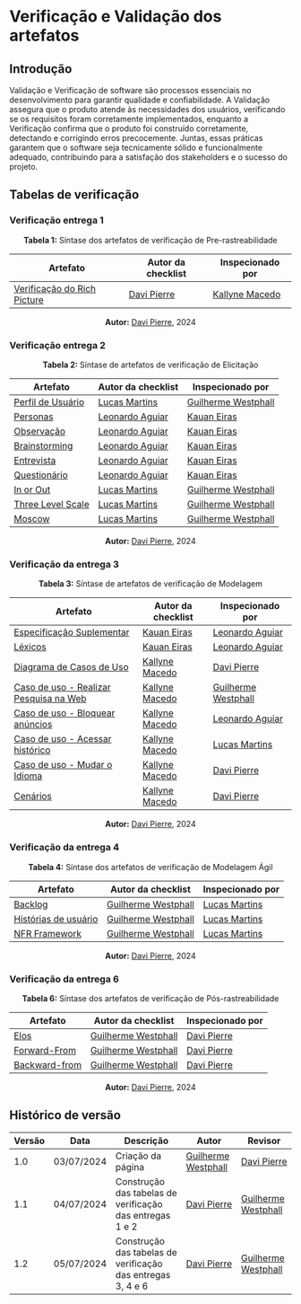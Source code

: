 # Verificação e Validação dos artefatos

## Introdução

Validação e Verificação de software são processos essenciais no desenvolvimento para garantir qualidade e confiabilidade. A Validação assegura que o produto atende às necessidades dos usuários, verificando se os requisitos foram corretamente implementados, enquanto a Verificação confirma que o produto foi construído corretamente, detectando e corrigindo erros precocemente. Juntas, essas práticas garantem que o software seja tecnicamente sólido e funcionalmente adequado, contribuindo para a satisfação dos stakeholders e o sucesso do projeto.

## Tabelas de verificação

### Verificação entrega 1

<center>

**Tabela 1:** Síntase dos artefatos de verificação de Pre-rastreabilidade

| Artefato                                                                                                                           | Autor da checklist                           | Inspecionado por                                |
| ---------------------------------------------------------------------------------------------------------------------------------- | -------------------------------------------- | ----------------------------------------------- |
| [Verificação do Rich Picture](https://requisitos-de-software.github.io/2024.1-Firefox/verificacao/grupo_6/entrega_1/#rich-picture) | [Davi Pierre](https://github.com/DaviPierre) | [Kallyne Macedo](https://github.com/kalipassos) |

**Autor:**  [Davi Pierre](https://github.com/DaviPierre), 2024

</center>

### Verificação entrega 2

<center>

**Tabela 2:** Síntase de artefatos de verificação de Elicitação

| Artefato                                                                                                                      | Autor da checklist                                | Inspecionado por                                |
| ----------------------------------------------------------------------------------------------------------------------------- | ------------------------------------------------- | ----------------------------------------------- |
| [Perfil de Usuário](https://requisitos-de-software.github.io/2024.1-Firefox/verificacao/grupo_6/entrega_2/#perfil-de-usuario) | [Lucas Martins](https://github.com/martinsglucas) | [Guilherme Westphall](https://github.com/west7) |
| [Personas](https://requisitos-de-software.github.io/2024.1-Firefox/verificacao/grupo_6/entrega_2/#personas)                   | [Leonardo Aguiar](https://github.com/Leonardo0o0) | [Kauan Eiras](https://github.com/kauaneiras)    |
| [Observação](https://requisitos-de-software.github.io/2024.1-Firefox/verificacao/grupo_6/entrega_2/#observacao)               | [Leonardo Aguiar](https://github.com/Leonardo0o0) | [Kauan Eiras](https://github.com/kauaneiras)    |
| [Brainstorming](https://requisitos-de-software.github.io/2024.1-Firefox/verificacao/grupo_6/entrega_2/#brainstorming)         | [Leonardo Aguiar](https://github.com/Leonardo0o0) | [Kauan Eiras](https://github.com/kauaneiras)    |
| [Entrevista](https://requisitos-de-software.github.io/2024.1-Firefox/verificacao/grupo_6/entrega_2/#entrevista)               | [Leonardo Aguiar](https://github.com/Leonardo0o0) | [Kauan Eiras](https://github.com/kauaneiras)    |
| [Questionário](https://requisitos-de-software.github.io/2024.1-Firefox/verificacao/grupo_6/entrega_2/#questionario)           | [Leonardo Aguiar](https://github.com/Leonardo0o0) | [Kauan Eiras](https://github.com/kauaneiras)    |
| [In or Out](https://requisitos-de-software.github.io/2024.1-Firefox/verificacao/grupo_6/entrega_2/#in-or-out)                 | [Lucas Martins](https://github.com/martinsglucas) | [Guilherme Westphall](https://github.com/west7) |
| [Three Level Scale](https://requisitos-de-software.github.io/2024.1-Firefox/verificacao/grupo_6/entrega_2/#three-level-scale) | [Lucas Martins](https://github.com/martinsglucas) | [Guilherme Westphall](https://github.com/west7) |
| [Moscow](https://requisitos-de-software.github.io/2024.1-Firefox/verificacao/grupo_6/entrega_2/#moscow)                       | [Lucas Martins](https://github.com/martinsglucas) | [Guilherme Westphall](https://github.com/west7) |

**Autor:**  [Davi Pierre](https://github.com/DaviPierre), 2024

</center>

### Verificação da entrega 3

<center>

**Tabela 3:** Síntase de artefatos de verificação de Modelagem

| Artefato                                                                                                                                                              | Autor da checklist                              | Inspecionado por                                  |
| --------------------------------------------------------------------------------------------------------------------------------------------------------------------- | ----------------------------------------------- | ------------------------------------------------- |
| [Especificação Suplementar](https://requisitos-de-software.github.io/2024.1-Firefox/verificacao/grupo_6/entrega_3/#especificacao-suplementar)                         | [Kauan Eiras](https://github.com/kauaneiras)    | [Leonardo Aguiar](https://github.com/Leonardo0o0) |
| [Léxicos](https://requisitos-de-software.github.io/2024.1-Firefox/verificacao/grupo_6/entrega_3/#lexicos)                                                             | [Kauan Eiras](https://github.com/kauaneiras)    | [Leonardo Aguiar](https://github.com/Leonardo0o0) |
| [Diagrama de Casos de Uso](https://requisitos-de-software.github.io/2024.1-Firefox/verificacao/grupo_6/entrega_3/#diagrama-de-casos-de-uso)                           | [Kallyne Macedo](https://github.com/kalipassos) | [Davi Pierre](https://github.com/DaviPierre)      |
| [Caso de uso - Realizar Pesquisa na Web](https://requisitos-de-software.github.io/2024.1-Firefox/verificacao/grupo_6/entrega_3/#caso-de-uso-realizar-pesquisa-na-web) | [Kallyne Macedo](https://github.com/kalipassos) | [Guilherme Westphall](https://github.com/west7)   |
| [Caso de uso - Bloquear anúncios](https://requisitos-de-software.github.io/2024.1-Firefox/verificacao/grupo_6/entrega_3/#caso-de-uso-bloquear-anuncios)               | [Kallyne Macedo](https://github.com/kalipassos) | [Leonardo Aguiar](https://github.com/Leonardo0o0) |
| [Caso de uso - Acessar histórico](https://requisitos-de-software.github.io/2024.1-Firefox/verificacao/grupo_6/entrega_3/#caso-de-uso-acessar-historico)               | [Kallyne Macedo](https://github.com/kalipassos) | [Lucas Martins](https://github.com/martinsglucas) |
| [Caso de uso - Mudar o Idioma](https://requisitos-de-software.github.io/2024.1-Firefox/verificacao/grupo_6/entrega_3/#caso-de-uso-mudar-o-idioma)                     | [Kallyne Macedo](https://github.com/kalipassos) | [Davi Pierre](https://github.com/DaviPierre)      |
| [Cenários](https://requisitos-de-software.github.io/2024.1-Firefox/verificacao/grupo_6/entrega_3/#cenarios)                                                           | [Kallyne Macedo](https://github.com/kalipassos) | [Davi Pierre](https://github.com/DaviPierre)      |

**Autor:**  [Davi Pierre](https://github.com/DaviPierre), 2024

</center>

### Verificação da entrega 4

<center>

**Tabela 4:** Síntase dos artefatos de verificação de Modelagem Ágil

| Artefato                                                                                                                            | Autor da checklist                              | Inspecionado por                                  |
| ----------------------------------------------------------------------------------------------------------------------------------- | ----------------------------------------------- | ------------------------------------------------- |
| [Backlog](https://requisitos-de-software.github.io/2024.1-Firefox/verificacao/grupo_6/entrega_4/#backlog)                           | [Guilherme Westphall](https://github.com/west7) | [Lucas Martins](https://github.com/martinsglucas) |
| [Histórias de usuário](https://requisitos-de-software.github.io/2024.1-Firefox/verificacao/grupo_6/entrega_4/#historias-de-usuario) | [Guilherme Westphall](https://github.com/west7) | [Lucas Martins](https://github.com/martinsglucas) |
| [NFR Framework](https://requisitos-de-software.github.io/2024.1-Firefox/verificacao/grupo_6/entrega_4/#nfr-framework)               | [Guilherme Westphall](https://github.com/west7) | [Lucas Martins](https://github.com/martinsglucas) |

**Autor:**  [Davi Pierre](https://github.com/DaviPierre), 2024

</center>

### Verificação da entrega 6

<center>

**Tabela 6:** Síntase dos artefatos de verificação de Pós-rastreabilidade

| Artefato                                                                                                              | Autor da checklist                              | Inspecionado por                             |
| --------------------------------------------------------------------------------------------------------------------- | ----------------------------------------------- | -------------------------------------------- |
| [Elos](https://requisitos-de-software.github.io/2024.1-Firefox/verificacao/grupo_6/entrega_6/#elos)                   | [Guilherme Westphall](https://github.com/west7) | [Davi Pierre](https://github.com/DaviPierre) |
| [Forward-From](https://requisitos-de-software.github.io/2024.1-Firefox/verificacao/grupo_6/entrega_6/#forward-from)   | [Guilherme Westphall](https://github.com/west7) | [Davi Pierre](https://github.com/DaviPierre) |
| [Backward-from](https://requisitos-de-software.github.io/2024.1-Firefox/verificacao/grupo_6/entrega_6/#backward-from) | [Guilherme Westphall](https://github.com/west7) | [Davi Pierre](https://github.com/DaviPierre) |

**Autor:**  [Davi Pierre](https://github.com/DaviPierre), 2024

</center>

## Histórico de versão


| Versão | Data       | Descrição                                                   | Autor                                           | Revisor                                         |
| ------ | ---------- | ----------------------------------------------------------- | ----------------------------------------------- | ----------------------------------------------- |
| 1.0    | 03/07/2024 | Criação da página                                           | [Guilherme Westphall](https://github.com/west7) | [Davi Pierre](https://github.com/DaviPierre)    |
| 1.1    | 04/07/2024 | Construção das tabelas de verificação das entregas 1 e 2    | [Davi Pierre](https://github.com/DaviPierre)    | [Guilherme Westphall](https://github.com/west7) |
| 1.2    | 05/07/2024 | Construção das tabelas de verificação das entregas 3, 4 e 6 | [Davi Pierre](https://github.com/DaviPierre)    | [Guilherme Westphall](https://github.com/west7) |
